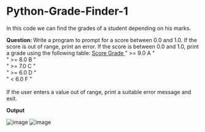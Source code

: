 # Python-Grade-Finder-1
In this code we can find the grades of a student depending on his marks.

<b>Question: </b> Write a program to prompt for a score between 0.0 and 1.0. If the score is out of range, print an error. If the score is between 0.0 and 1.0, print a grade using the following table:
  <u>Score Grade </u>
 " >= 9.0 A "<br>
 " >= 8.0 B "<br>
 " >= 7.0 C "<br>
 " >= 6.0 D "<br>
 " < 6.0 F "<br>
   <br>
If the user enters a value out of range, print a suitable error message and exit.

<b>Output </b>
<br>

![image](https://user-images.githubusercontent.com/88791643/135204865-f3e3050d-69d1-4290-8f15-5e93eb1d2189.png)
![image](https://user-images.githubusercontent.com/88791643/135205001-82196811-2f4e-4f4f-90cc-d16df35e04f7.png)
